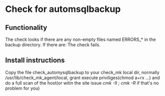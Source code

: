 # Check for automsqlbackup

## Functionality 

The check looks if there are any non-empty files named ERRORS_\* in the backup directory. If there are: The check fails.

## Install instructions

Copy the file check_automysqlbackup to your check_mk local dir, normally /usr/lib/check_mk_agent/local, grant execute priviliges(chmod a+rx ...) and do a full scan of the host(or witin the site issue *cmk -II ; cmk -R* if that's no problem
for you)
